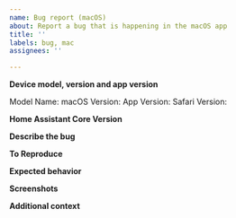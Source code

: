 ```yaml
---
name: Bug report (macOS)
about: Report a bug that is happening in the macOS app
title: ''
labels: bug, mac
assignees: ''

---
```

<!-- Please READ THIS FIRST
If your issue relates to something not looking right on Home Assistant within the Companion App, please check if the error is present in Safari on macOS too. If the issue is also seen in Safari, please open an issue on the frontend repo (https://github.com/home-assistant/frontend/issues/new?labels=bug&template=BUG_REPORT.md) instead -->

**Device model, version and app version**
<!-- Please include your mac's model and version as listed in 'About This Mac'. Please also give the app version listed in the Home Assistant>About Home Assistant, please include the number in brackets. Safari can be found by launching it in Safari > About Safari. -->

Model Name: 
macOS Version: 
App Version: 
Safari Version:

**Home Assistant Core Version**
<!-- Please give the version number of Home Assistant Core you are running -->

**Describe the bug**

**To Reproduce**

**Expected behavior**

**Screenshots**
<!-- If applicable, add screenshots to help explain your problem. -->

**Additional context**
<!--Add any other context about the problem here.-->
